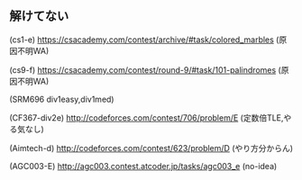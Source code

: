 ## 解けてない

(cs1-e)
https://csacademy.com/contest/archive/#task/colored_marbles  (原因不明WA)

(cs9-f)
https://csacademy.com/contest/round-9/#task/101-palindromes (原因不明WA)

(SRM696 div1easy,div1med)

(CF367-div2e)
http://codeforces.com/contest/706/problem/E (定数倍TLE,やる気なし)

(Aimtech-d)
http://codeforces.com/contest/623/problem/D (やり方分からん)

(AGC003-E)
http://agc003.contest.atcoder.jp/tasks/agc003_e (no-idea)